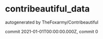 # contribeautiful_data
autogenerated by TheFoxarmy/Contribeautiful


commit 2021-01-01T00:00:00.000Z, commit 0